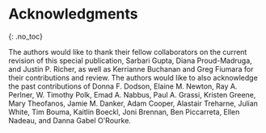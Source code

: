 

# Acknowledgments
{: .no_toc}

The authors would like to thank their fellow collaborators on the current revision of this special publication, Sarbari Gupta, Diana Proud-Madruga, and Justin P. Richer, as well as Kerrianne Buchanan and Greg Fiumara for their contributions and review. The authors would like to also acknowledge the past contributions of Donna F. Dodson, Elaine M. Newton, Ray A. Perlner, W. Timothy Polk, Emad A. Nabbus, Paul A. Grassi, Kristen Greene, Mary Theofanos, Jamie M. Danker, Adam Cooper, Alastair Treharne, Julian White, Tim Bouma, Kaitlin Boeckl, Joni Brennan, Ben Piccarreta, Ellen Nadeau, and Danna Gabel O'Rourke.
